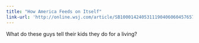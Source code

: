 ```yaml
---
title: "How America Feeds on Itself"
link-url: 'http://online.wsj.com/article/SB10001424053111904060604576572532029526792.html'
---
```

<p>What do these guys tell their kids they do for a living?</p>
